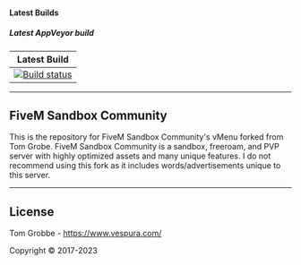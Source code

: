 #### Latest Builds

##### Latest AppVeyor build

|Latest Build|
|:-:|
|[![Build status](https://ci.appveyor.com/api/projects/status/inf2kinljmp8a5ul?svg=true)](https://ci.appveyor.com/project/TomGrobbe/vmenu)|

--------

## FiveM Sandbox Community

This is the repository for FiveM Sandbox Community's vMenu forked from Tom Grobe. FiveM Sandbox Community is a sandbox, freeroam, and PVP server with highly optimized assets and many unique features. I do not recommend using this fork as it includes words/advertisements unique to this server. 

--------

## License

Tom Grobbe - https://www.vespura.com/

Copyright © 2017-2023
